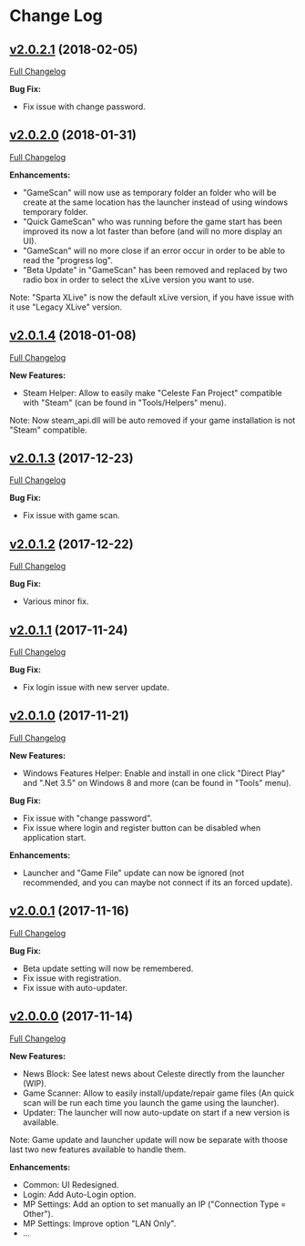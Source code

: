 # Change Log

## [v2.0.2.1](https://github.com/ProjectCeleste/Celeste_Launcher/tree/v2.0.2.1) (2018-02-05)

[Full Changelog](https://github.com/ProjectCeleste/Celeste_Launcher/compare/v2.0.2.0...v2.0.2.1)

**Bug Fix:**

- Fix issue with change password.


## [v2.0.2.0](https://github.com/ProjectCeleste/Celeste_Launcher/tree/v2.0.2.0) (2018-01-31)

[Full Changelog](https://github.com/ProjectCeleste/Celeste_Launcher/compare/v2.0.1.4...v2.0.2.0)

**Enhancements:**

- "GameScan" will now use as temporary folder an folder who will be create at the same location has the launcher instead of using windows temporary folder.
- "Quick GameScan" who was running before the game start has been improved its now a lot faster than before (and will no more display an UI).
- "GameScan" will no more close if an error occur in order to be able to read the "progress log".
- "Beta Update" in "GameScan" has been removed and replaced by two radio box in order to select the xLive version you want to use.

Note: "Sparta XLive" is now the default xLive version, if you have issue with it use "Legacy XLive" version.

## [v2.0.1.4](https://github.com/ProjectCeleste/Celeste_Launcher/tree/v2.0.1.4) (2018-01-08)

[Full Changelog](https://github.com/ProjectCeleste/Celeste_Launcher/compare/v2.0.1.3...v2.0.1.4)

**New Features:**

- Steam Helper: Allow to easily make "Celeste Fan Project" compatible with "Steam" (can be found in "Tools/Helpers" menu).

Note: Now steam_api.dll will be auto removed if your game installation is not "Steam" compatible.

## [v2.0.1.3](https://github.com/ProjectCeleste/Celeste_Launcher/tree/v2.0.1.3) (2017-12-23)

[Full Changelog](https://github.com/ProjectCeleste/Celeste_Launcher/compare/v2.0.1.2...v2.0.1.3)

**Bug Fix:**

- Fix issue with game scan.

## [v2.0.1.2](https://github.com/ProjectCeleste/Celeste_Launcher/tree/v2.0.1.2) (2017-12-22)

[Full Changelog](https://github.com/ProjectCeleste/Celeste_Launcher/compare/v2.0.1.1...v2.0.1.2)

**Bug Fix:**

- Various minor fix.

## [v2.0.1.1](https://github.com/ProjectCeleste/Celeste_Launcher/tree/v2.0.1.1) (2017-11-24)

[Full Changelog](https://github.com/ProjectCeleste/Celeste_Launcher/compare/v2.0.1.0...v2.0.1.1)

**Bug Fix:**

- Fix login issue with new server update.

## [v2.0.1.0](https://github.com/ProjectCeleste/Celeste_Launcher/tree/v2.0.1.0) (2017-11-21)

[Full Changelog](https://github.com/ProjectCeleste/Celeste_Launcher/compare/v2.0.0.1...v2.0.1.0)

**New Features:**

- Windows Features Helper: Enable and install in one click "Direct Play" and ".Net 3.5" on Windows 8 and more (can be found in "Tools" menu).

**Bug Fix:**

- Fix issue with "change password".
- Fix issue where login and register button can be disabled when application start.

**Enhancements:**

- Launcher and "Game File" update can now be ignored (not recommended, and you can maybe not connect if its an forced update).

## [v2.0.0.1](https://github.com/ProjectCeleste/Celeste_Launcher/tree/v2.0.0.1) (2017-11-16)

[Full Changelog](https://github.com/ProjectCeleste/Celeste_Launcher/compare/v2.0.0.0...v2.0.0.1)

**Bug Fix:**

- Beta update setting will now be remembered.
- Fix issue with registration.
- Fix issue with auto-updater.


## [v2.0.0.0](https://github.com/ProjectCeleste/Celeste_Launcher/tree/v2.0.0.0) (2017-11-14)

[Full Changelog](https://github.com/ProjectCeleste/Celeste_Launcher/compare/v1.x.x.x...v2.0.0.0)

**New Features:**

- News Block: See latest news about Celeste directly from the launcher (WIP).
- Game Scanner: Allow to easily install/update/repair game files (An quick scan will be run each time you launch the game using the launcher).
- Updater: The launcher will now auto-update on start if a new version is available.

Note: Game update and launcher update will now be separate with thoose last two new features available to handle them.

**Enhancements:**

- Common: UI Redesigned.
- Login: Add Auto-Login option.
- MP Settings: Add an option to set manually an IP ("Connection Type = Other").
- MP Settings: Improve option "LAN Only".
- ...

